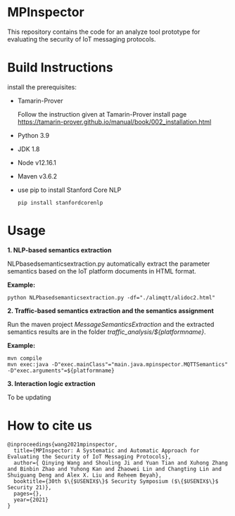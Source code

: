 # MPInspector
This repository contains the code for an analyze tool prototype for evaluating the security of IoT messaging protocols.

# Build Instructions

install the prerequisites: 

- Tamarin-Prover

  Follow the instruction given at Tamarin-Prover install page https://tamarin-prover.github.io/manual/book/002_installation.html

- Python 3.9

- JDK 1.8

- Node v12.16.1

- Maven v3.6.2

- use pip to install Stanford Core NLP

  `pip install stanfordcorenlp`

# Usage

**1. NLP-based semantics extraction**

NLPbasedsemanticsextraction.py automatically extract the parameter semantics based on the IoT platform documents in HTML format.

**Example:**

```
python NLPbasedsemanticsextraction.py -df="./alimqtt/alidoc2.html"
```

**2. Traffic-based semantics extraction and the semantics assignment**

Run the maven project *MessageSemanticsExtraction* and the extracted semantics results are in the folder *traffic_analysis/${platformname}*.

**Example:**

```
mvn compile
mvn exec:java -D"exec.mainClass"="main.java.mpinspector.MQTTSemantics" -D"exec.arguments"=${platformname}
```

**3. Interaction logic extraction**

To be updating


# How to cite us
```
@inproceedings{wang2021mpinspector,
  title={MPInspector: A Systematic and Automatic Approach for Evaluating the Security of IoT Messaging Protocols},
  author={ Qinying Wang and Shouling Ji and Yuan Tian and Xuhong Zhang and Binbin Zhao and Yuhong Kan and Zhaowei Lin and Changting Lin and Shuiguang Deng and Alex X. Liu and Reheem Beyah},
  booktitle={30th $\{$USENIX$\}$ Security Symposium ($\{$USENIX$\}$ Security 21)},
  pages={},
  year={2021}
}
```


